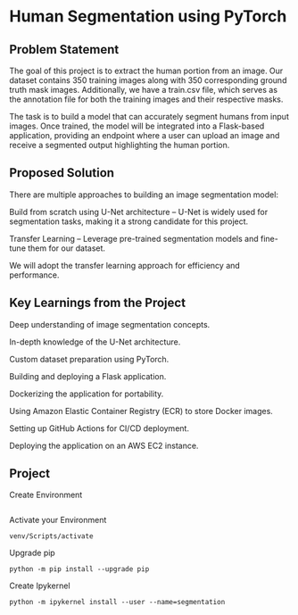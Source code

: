 # Human Segmentation using PyTorch
## Problem Statement
The goal of this project is to extract the human portion from an image. Our dataset contains 350 training images along with 350 corresponding ground truth mask images. Additionally, we have a train.csv file, which serves as the annotation file for both the training images and their respective masks.

The task is to build a model that can accurately segment humans from input images. Once trained, the model will be integrated into a Flask-based application, providing an endpoint where a user can upload an image and receive a segmented output highlighting the human portion.

## Proposed Solution
There are multiple approaches to building an image segmentation model:

Build from scratch using U-Net architecture – U-Net is widely used for segmentation tasks, making it a strong candidate for this project.

Transfer Learning – Leverage pre-trained segmentation models and fine-tune them for our dataset.

We will adopt the transfer learning approach for efficiency and performance.

## Key Learnings from the Project
Deep understanding of image segmentation concepts.

In-depth knowledge of the U-Net architecture.

Custom dataset preparation using PyTorch.

Building and deploying a Flask application.

Dockerizing the application for portability.

Using Amazon Elastic Container Registry (ECR) to store Docker images.

Setting up GitHub Actions for CI/CD deployment.

Deploying the application on an AWS EC2 instance.


## Project 
Create Environment
```python -m create venv venv
```
Activate your Environment
```
venv/Scripts/activate
```
Upgrade pip
```
python -m pip install --upgrade pip
```
Create Ipykernel
```
python -m ipykernel install --user --name=segmentation
```


